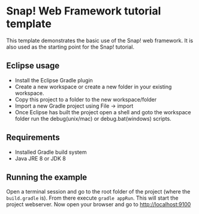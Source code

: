 # Snap! Web Framework tutorial template

This template demonstrates the basic use of the Snap! web framework. It is also used as the starting point for the Snap! tutorial.

## Eclipse usage
* Install the Eclipse Gradle plugin
* Create a new workspace or create a new folder in your existing workspace.
* Copy this project to a folder to the new workspace/folder
* Import a new Gradle project using File -> import
* Once Eclipse has built the project open a shell and goto the workspace folder run the debug(unix/mac) or debug.bat(windows) scripts.

## Requirements
* Installed Gradle build system
* Java JRE 8 or JDK 8

## Running the example
Open a terminal session and go to the root folder of the project (where the `build.gradle` is). From there execute `gradle appRun`. This will start the project webserver. Now open your browser and go to [http://localhost:9100](http://localhost:9100)  